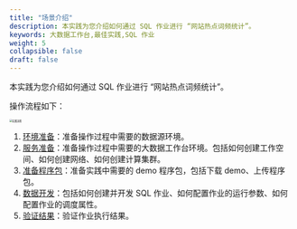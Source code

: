 ```yaml
---
title: "场景介绍"
description: 本实践为您介绍如何通过 SQL 作业进行 “网站热点词频统计”。
keywords: 大数据工作台,最佳实践,SQL 作业
weight: 5
collapsible: false
draft: false
---
```


本实践为您介绍如何通过 SQL 作业进行 “网站热点词频统计”。

操作流程如下：

<img src="/bigdata/dataomnis/_images/process_practice03.png" alt="实践流程" style="zoom:30%;" />

1. [环境准备](../prepare01)：准备操作过程中需要的数据源环境。
2. [服务准备](../prepare02)：准备操作过程中需要的大数据工作台环境。包括如何创建工作空间、如何创建网络、如何创建计算集群。
3. [准备程序包](../prepare03)：准备实践中需要的 demo 程序包，包括下载 demo、上传程序包。
4. [数据开发](../data_process)：包括如何创建并开发 SQL 作业、如何配置作业的运行参数、如何配置作业的调度属性。
5. [验证结果](../verify)：验证作业执行结果。
